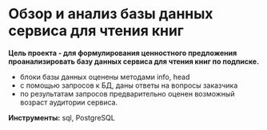 # Обзор и анализ базы данных сервиса для чтения книг

**Цель проекта - для формулирования ценностного предложения проанализировать базу данных сервиса для чтения книг по подписке.**

- блоки базы данных оценены методами info, head
- с помощью запросов к БД, даны ответы на вопросы заказчика
- по результатам запросов предварительно оценен возможный возраст аудитории сервиса.

**Инструменты:** sql, PostgreSQL
